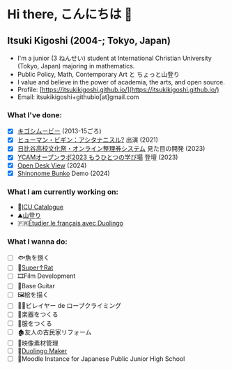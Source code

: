 # Hi there, こんにちは 👋
## Itsuki Kigoshi (2004-; Tokyo, Japan)
- I'm a junior (3 ねんせい) student at International Christian University (Tokyo, Japan) majoring in mathematics.
- Public Policy, Math, Contemporary Art と ちょっと山登り
- I value and believe in the power of academia, the arts, and open source.
- Profile: [https://itsukikigoshi.github.io/](https://itsukikigoshi.github.io/)
- Email: itsukikigoshi+githubio[at]gmail.com


### What I've done:
- [x] [キゴシムービー](https://www.youtube.com/@itsukikigoshi) (2013-15ごろ)
- [x] [ヒューマン・ビギン：アシタナニスル?](https://theatreforall.net/movie/human-begin-what-arewedoingtomorrow/) 出演 (2021)
- [x] [日比谷高校文化祭・オンライン整理券システム](http://2023.seiryofes.com) 見た目の開発 (2023)
- [x] [YCAMオープンラボ2023 もうひとつの学び場](https://www.ycam.jp/events/2023/openlab/) 登壇 (2023)
- [x] [Open Desk View](https://github.com/ItsukiKigoshi/open-desk-view) (2024)
- [x] [Shinonome Bunko](https://github.com/ItsukiKigoshi/shinonome-bunko) Demo (2024)
### What I am currently working on:
- 📘[ICU Catalogue](https://github.com/ItsukiKigoshi/icu-catalogue)
- ⛰️[山登り](https://yamap.com/users/3971974)
- 🇫🇷[Étudier le français avec Duolingo](https://www.duolingo.com/profile/ItsukiKigoshi)
### What I wanna do:
- [ ] 🐟魚を捌く
- [ ] 🐀[Super↑Rat](https://github.com/ItsukiKigoshi/super-rat)
- [ ] 🎞Film Development
- [ ] 🎸Base Guitar
- [ ] 🖼️絵を描く
- [ ] 🧗‍♀️ビレイヤー de ロープクライミング
- [ ] 🎺楽器をつくる
- [ ] 👚服をつくる
- [ ] 🏚️友人の古民家リフォーム
- [ ] 🎥映像素材管理
- [ ] 🦉[Duolingo Maker](https://github.com/ItsukiKigoshi/duolingo-maker)
- [ ] 🏫Moodle Instance for Japanese Public Junior High School
